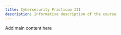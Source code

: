 ```yaml
---
title: Cybersecurity Practicum III
description: Informative description of the course
---
```


Add main content here